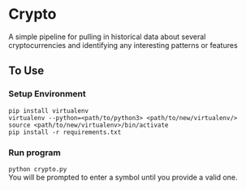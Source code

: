 # Crypto
A simple pipeline for pulling in historical data about several cryptocurrencies and identifying any interesting patterns or features

## To Use  
### Setup Environment  
`pip install virtualenv`  
`virtualenv --python=<path/to/python3> <path/to/new/virtualenv/>`  
`source <path/to/new/virtualenv>/bin/activate`  
`pip install -r requirements.txt`  
  
### Run program  
`python crypto.py`  
You will be prompted to enter a symbol until you provide a valid one. 
